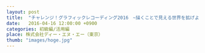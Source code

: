 ```yaml
---
layout: post
title:  "チャレンジ！グラフィックレコーディング2016　~描くことで見える世界を拡げよう！~"
date:   2016-04-16 12:00:00 +0900
categories: 初級編/活用編
place: 株式会社ディー・エヌ・エー（東京）
thumb: "images/hoge.jpg"
---
```


